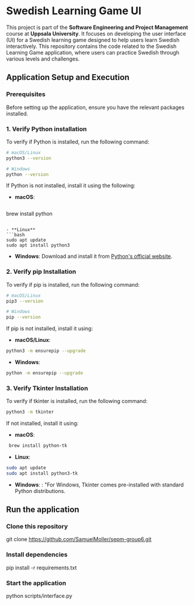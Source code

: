 # Swedish Learning Game UI

This project is part of the **Software Engineering and Project Management** course at **Uppsala University**. It focuses on developing the user interface (UI) for a Swedish learning game designed to help users learn Swedish interactively. This repository contains the code related to the Swedish Learning Game application, where users can practice Swedish through various levels and challenges.

## Application Setup and Execution

### Prerequisites
Before setting up the application, ensure you have the relevant packages installed.

### 1. Verify Python installation
To verify if Python is installed, run the following command:

```bash
# macOS/Linux
python3 --version
```

```bash
# Windows
python --version
```

If Python is not installed, install it using the following:

- **macOS**:
  ```bash
brew install python
  ```

- **Linux**
 ```bash
sudo apt update
sudo apt install python3

 ```

- **Windows**: Download and install it from [Python's official website](https://www.python.org/downloads/).

### 2.  Verify pip Installation
To verify if pip is installed, run the following command:

```bash
# macOS/Linux
pip3 --version
```

```bash
# Windows
pip --version
```

If pip is not installed, install it using:

- **macOS/Linux**:
```bash
python3 -m ensurepip --upgrade
```

- **Windows**:
```bash
python -m ensurepip --upgrade
```

### 3. Verify Tkinter Installation
To verify if tkinter is installed, run the following command:

```bash
python3 -m tkinter
```

If not installed, install it using:

- **macOS**:
 ```bash
  brew install python-tk
 ```

- **Linux**:
 ```bash
 sudo apt update
 sudo apt install python3-tk
 ```
- **Windows**: : "For Windows, Tkinter comes pre-installed with standard Python distributions.

## Run the application

### Clone this repository
git clone https://github.com/SamuelMoller/sepm-group6.git

### Install dependencies
pip install -r requirements.txt

### Start the application
python scripts/interface.py


